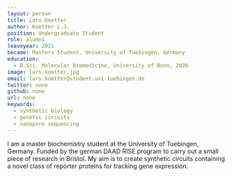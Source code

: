 ```yaml
---
layout: person
title: Lars Koetter
author: Koetter L.J.
position: Undergraduate Student
role: alumni
leaveyear: 2021
became: Masters Student, University of Tuebingen, Germany
education:
  - B.Sci. Molecular Biomedicine, University of Bonn, 2020
image: lars-koetter.jpg
email: lars.koetter@student.uni-tuebingen.de
twitter: none
github: none
url: none
keywords:
  - synthetic biology
  - genetic circuits
  - nanopore sequencing
---
```

I am a master biochemistry student at the University of Tuebingen, Germany. Funded by the german DAAD RISE program to carry out a small piece of research in Bristol. My aim is to create synthetic circuits containing a novel class of reporter proteins for tracking gene expression.